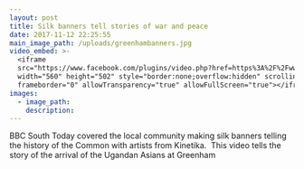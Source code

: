 ```yaml
---
layout: post
title: Silk banners tell stories of war and peace
date: 2017-11-12 22:25:55
main_image_path: /uploads/greenhambanners.jpg
video_embed: >-
  <iframe
  src="https://www.facebook.com/plugins/video.php?href=https%3A%2F%2Fwww.facebook.com%2FBBCSouthNews%2Fvideos%2F1486723494751569%2F&show_text=1&width=560"
  width="560" height="502" style="border:none;overflow:hidden" scrolling="no"
  frameborder="0" allowTransparency="true" allowFullScreen="true"></iframe>
images:
  - image_path:
    description:
---
```



BBC South Today covered the local community making silk banners telling the history of the Common with artists from Kinetika.  This video tells the story of the arrival of the Ugandan Asians at Greenham